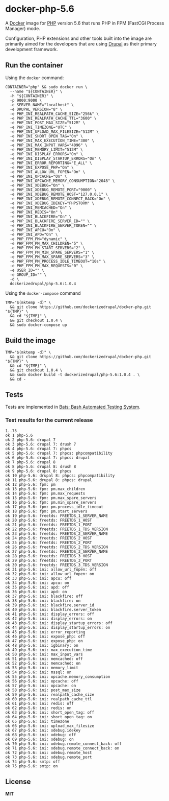 # docker-php-5.6

A [Docker](https://docker.com/) image for [PHP](http://php.net/) version 5.6 that runs PHP in FPM (FastCGI Process Manager) mode.

Configuration, PHP extensions and other tools built into the image are primarily aimed for the developers that are using [Drupal](https://www.drupal.org/) as their primary development framework.

## Run the container

Using the `docker` command:

    CONTAINER="php" && sudo docker run \
      --name "${CONTAINER}" \
      -h "${CONTAINER}" \
      -p 9000:9000 \
      -e SERVER_NAME="localhost" \
      -e DRUPAL_VERSION="8" \
      -e PHP_INI_REALPATH_CACHE_SIZE="256k" \
      -e PHP_INI_REALPATH_CACHE_TTL="3600" \
      -e PHP_INI_POST_MAX_SIZE="512M" \
      -e PHP_INI_TIMEZONE="UTC" \
      -e PHP_INI_UPLOAD_MAX_FILESIZE="512M" \
      -e PHP_INI_SHORT_OPEN_TAG="On" \
      -e PHP_INI_MAX_EXECUTION_TIME="300" \
      -e PHP_INI_MAX_INPUT_VARS="4096" \
      -e PHP_INI_MEMORY_LIMIT="512M" \
      -e PHP_INI_DISPLAY_ERRORS="On" \
      -e PHP_INI_DISPLAY_STARTUP_ERRORS="On" \
      -e PHP_INI_ERROR_REPORTING="E_ALL" \
      -e PHP_INI_EXPOSE_PHP="On" \
      -e PHP_INI_ALLOW_URL_FOPEN="On" \
      -e PHP_INI_OPCACHE="On" \
      -e PHP_INI_OPCACHE_MEMORY_CONSUMPTION="2048" \
      -e PHP_INI_XDEBUG="On" \
      -e PHP_INI_XDEBUG_REMOTE_PORT="9000" \
      -e PHP_INI_XDEBUG_REMOTE_HOST="127.0.0.1" \
      -e PHP_INI_XDEBUG_REMOTE_CONNECT_BACK="On" \
      -e PHP_INI_XDEBUG_IDEKEY="PHPSTORM" \
      -e PHP_INI_MEMCACHED="On" \
      -e PHP_INI_REDIS="On" \
      -e PHP_INI_BLACKFIRE="On" \
      -e PHP_INI_BLACKFIRE_SERVER_ID="" \
      -e PHP_INI_BLACKFIRE_SERVER_TOKEN="" \
      -e PHP_INI_APCU="On" \
      -e PHP_INI_APD="On" \
      -e PHP_FPM_PM="dynamic" \
      -e PHP_FPM_PM_MAX_CHILDREN="5" \
      -e PHP_FPM_PM_START_SERVERS="2" \
      -e PHP_FPM_PM_MIN_SPARE_SERVERS="1" \
      -e PHP_FPM_PM_MAX_SPARE_SERVERS="3" \
      -e PHP_FPM_PM_PROCESS_IDLE_TIMEOUT="10s" \
      -e PHP_FPM_PM_MAX_REQUESTS="0" \
      -e USER_ID="" \
      -e GROUP_ID="" \
      -d \
      dockerizedrupal/php-5.6:1.0.4

Using the `docker-compose` command

    TMP="$(mktemp -d)" \
      && git clone https://github.com/dockerizedrupal/docker-php.git "${TMP}" \
      && cd "${TMP}" \
      && git checkout 1.0.4 \
      && sudo docker-compose up

## Build the image

    TMP="$(mktemp -d)" \
      && git clone https://github.com/dockerizedrupal/docker-php.git "${TMP}" \
      && cd "${TMP}" \
      && git checkout 1.0.4 \
      && sudo docker build -t dockerizedrupal/php-5.6:1.0.4 . \
      && cd -

## Tests

Tests are implemented in [Bats: Bash Automated Testing System](https://github.com/sstephenson/bats).

### Test results for the current release

    1..75
    ok 1 php-5.6
    ok 2 php-5.6: drupal 7
    ok 3 php-5.6: drupal 7: drush 7
    ok 4 php-5.6: drupal 7: phpcs
    ok 5 php-5.6: drupal 7: phpcs: phpcompatibility
    ok 6 php-5.6: drupal 7: phpcs: drupal
    ok 7 php-5.6: drupal 8
    ok 8 php-5.6: drupal 8: drush 8
    ok 9 php-5.6: drupal 8: phpcs
    ok 10 php-5.6: drupal 8: phpcs: phpcompatibility
    ok 11 php-5.6: drupal 8: phpcs: drupal
    ok 12 php-5.6: fpm: pm
    ok 13 php-5.6: fpm: pm.max_children
    ok 14 php-5.6: fpm: pm.max_requests
    ok 15 php-5.6: fpm: pm.max_spare_servers
    ok 16 php-5.6: fpm: pm.min_spare_servers
    ok 17 php-5.6: fpm: pm.process_idle_timeout
    ok 18 php-5.6: fpm: pm.start_servers
    ok 19 php-5.6: freetds: FREETDS_1_SERVER_NAME
    ok 20 php-5.6: freetds: FREETDS_1_HOST
    ok 21 php-5.6: freetds: FREETDS_1_PORT
    ok 22 php-5.6: freetds: FREETDS_1_TDS_VERSION
    ok 23 php-5.6: freetds: FREETDS_2_SERVER_NAME
    ok 24 php-5.6: freetds: FREETDS_2_HOST
    ok 25 php-5.6: freetds: FREETDS_2_PORT
    ok 26 php-5.6: freetds: FREETDS_2_TDS_VERSION
    ok 27 php-5.6: freetds: FREETDS_3_SERVER_NAME
    ok 28 php-5.6: freetds: FREETDS_3_HOST
    ok 29 php-5.6: freetds: FREETDS_3_PORT
    ok 30 php-5.6: freetds: FREETDS_3_TDS_VERSION
    ok 31 php-5.6: ini: allow_url_fopen: off
    ok 32 php-5.6: ini: allow_url_fopen: on
    ok 33 php-5.6: ini: apcu: off
    ok 34 php-5.6: ini: apcu: on
    ok 35 php-5.6: ini: apd: off
    ok 36 php-5.6: ini: apd: on
    ok 37 php-5.6: ini: blackfire: off
    ok 38 php-5.6: ini: blackfire: on
    ok 39 php-5.6: ini: blackfire.server_id
    ok 40 php-5.6: ini: blackfire.server_token
    ok 41 php-5.6: ini: display_errors: off
    ok 42 php-5.6: ini: display_errors: on
    ok 43 php-5.6: ini: display_startup_errors: off
    ok 44 php-5.6: ini: display_startup_errors: on
    ok 45 php-5.6: ini: error_reporting
    ok 46 php-5.6: ini: expose_php: off
    ok 47 php-5.6: ini: expose_php: on
    ok 48 php-5.6: ini: igbinary: on
    ok 49 php-5.6: ini: max_execution_time
    ok 50 php-5.6: ini: max_input_vars
    ok 51 php-5.6: ini: memcached: off
    ok 52 php-5.6: ini: memcached: on
    ok 53 php-5.6: ini: memory_limit
    ok 54 php-5.6: ini: mssql: on
    ok 55 php-5.6: ini: opcache.memory_consumption
    ok 56 php-5.6: ini: opcache: off
    ok 57 php-5.6: ini: opcache: on
    ok 58 php-5.6: ini: post_max_size
    ok 59 php-5.6: ini: realpath_cache_size
    ok 60 php-5.6: ini: realpath_cache_ttl
    ok 61 php-5.6: ini: redis: off
    ok 62 php-5.6: ini: redis: on
    ok 63 php-5.6: ini: short_open_tag: off
    ok 64 php-5.6: ini: short_open_tag: on
    ok 65 php-5.6: ini: timezone
    ok 66 php-5.6: ini: upload_max_filesize
    ok 67 php-5.6: ini: xdebug.idekey
    ok 68 php-5.6: ini: xdebug: off
    ok 69 php-5.6: ini: xdebug: on
    ok 70 php-5.6: ini: xdebug.remote_connect_back: off
    ok 71 php-5.6: ini: xdebug.remote_connect_back: on
    ok 72 php-5.6: ini: xdebug.remote_host
    ok 73 php-5.6: ini: xdebug.remote_port
    ok 74 php-5.6: smtp: off
    ok 75 php-5.6: smtp: on

## License

**MIT**
